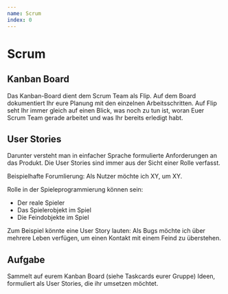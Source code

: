 ```yaml
---
name: Scrum
index: 0
---
```


# Scrum

## Kanban Board

Das Kanban-Board dient dem Scrum Team als Flip. Auf dem Board dokumentiert Ihr eure Planung mit den einzelnen Arbeitsschritten. Auf Flip seht Ihr immer gleich auf einen Blick, was noch zu tun ist, woran Euer Scrum Team gerade arbeitet und was Ihr bereits erledigt habt.

## User Stories

Darunter versteht man in einfacher Sprache formulierte Anforderungen an das Produkt. Die User Stories sind immer aus der Sicht einer Rolle verfasst.

Beispielhafte Forumlierung: Als Nutzer möchte ich XY, um XY.

Rolle in der Spieleprogrammierung können sein:

- Der reale Spieler
- Das Spielerobjekt im Spiel
- Die Feindobjekte im Spiel

Zum Beispiel könnte eine User Story lauten: Als Bugs möchte ich über mehrere Leben verfügen, um einen Kontakt mit einem Feind zu überstehen.

## Aufgabe

Sammelt auf eurem Kanban Board (siehe Taskcards eurer Gruppe) Ideen, formuliert als User Stories, die ihr umsetzen möchtet.
 